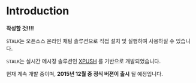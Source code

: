 Introduction
=============

**작성할 것!!!!**


`STALK`는 오픈소스 온라인 채팅 솔루션으로 직접 설치 및 실행하여 사용하실 수 있습니다.

`STALK`는 실시간 메시징 솔루션인 [XPUSH](https://www.python.org/downloads/) 를 기반으로 개발되었습니다.

현재 계속 개발 중이며, **2015년 12월 중 정식 버젼이 출시** 될 예정입니다.

